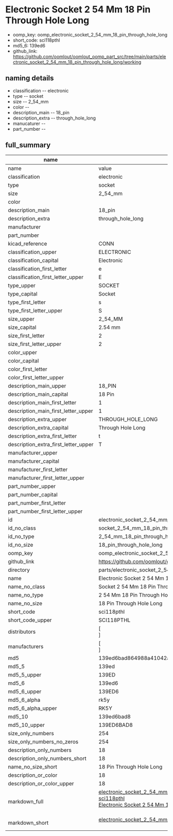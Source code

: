 # Electronic Socket 2 54 Mm 18 Pin Through Hole Long

  
* oomp_key: oomp_electronic_socket_2_54_mm_18_pin_through_hole_long 
* short_code: sci118pthl
* md5_6: 139ed6  
* github_link: https://github.com/oomlout/oomlout_oomp_part_src/tree/main/parts/electronic_socket_2_54_mm_18_pin_through_hole_long/working  
## naming details
* classification -- electronic
* type -- socket
* size -- 2_54_mm
* color -- 
* description_main -- 18_pin
* description_extra -- through_hole_long
* manucaturer -- 
* part_number -- 





## full_summary
| name | value | 
| --- | --- | 
| name | value | 
| classification | electronic | 
| type | socket | 
| size | 2_54_mm | 
| color |  | 
| description_main | 18_pin | 
| description_extra | through_hole_long | 
| manufacturer |  | 
| part_number |  | 
| kicad_reference | CONN | 
| classification_upper | ELECTRONIC | 
| classification_capital | Electronic | 
| classification_first_letter | e | 
| classification_first_letter_upper | E | 
| type_upper | SOCKET | 
| type_capital | Socket | 
| type_first_letter | s | 
| type_first_letter_upper | S | 
| size_upper | 2_54_MM | 
| size_capital | 2.54 mm | 
| size_first_letter | 2 | 
| size_first_letter_upper | 2 | 
| color_upper |  | 
| color_capital |  | 
| color_first_letter |  | 
| color_first_letter_upper |  | 
| description_main_upper | 18_PIN | 
| description_main_capital | 18 Pin | 
| description_main_first_letter | 1 | 
| description_main_first_letter_upper | 1 | 
| description_extra_upper | THROUGH_HOLE_LONG | 
| description_extra_capital | Through Hole Long | 
| description_extra_first_letter | t | 
| description_extra_first_letter_upper | T | 
| manufacturer_upper |  | 
| manufacturer_capital |  | 
| manufacturer_first_letter |  | 
| manufacturer_first_letter_upper |  | 
| part_number_upper |  | 
| part_number_capital |  | 
| part_number_first_letter |  | 
| part_number_first_letter_upper |  | 
| id | electronic_socket_2_54_mm_18_pin_through_hole_long | 
| id_no_class | socket_2_54_mm_18_pin_through_hole_long | 
| id_no_type | 2_54_mm_18_pin_through_hole_long | 
| id_no_size | 18_pin_through_hole_long | 
| oomp_key | oomp_electronic_socket_2_54_mm_18_pin_through_hole_long | 
| github_link | https://github.com/oomlout/oomlout_oomp_part_src/tree/main/parts/electronic_socket_2_54_mm_18_pin_through_hole_long/working | 
| directory | parts/electronic_socket_2_54_mm_18_pin_through_hole_long | 
| name | Electronic Socket 2 54 Mm 18 Pin Through Hole Long | 
| name_no_class | Socket 2 54 Mm 18 Pin Through Hole Long | 
| name_no_type | 2 54 Mm 18 Pin Through Hole Long | 
| name_no_size | 18 Pin Through Hole Long | 
| short_code | sci118pthl | 
| short_code_upper | SCI118PTHL | 
| distributors | [<br>] | 
| manufacturers | [<br>] | 
| md5 | 139ed6bad864988a41042a5695480c1b | 
| md5_5 | 139ed | 
| md5_5_upper | 139ED | 
| md5_6 | 139ed6 | 
| md5_6_upper | 139ED6 | 
| md5_6_alpha | rk5y | 
| md5_6_alpha_upper | RK5Y | 
| md5_10 | 139ed6bad8 | 
| md5_10_upper | 139ED6BAD8 | 
| size_only_numbers | 254 | 
| size_only_numbers_no_zeros | 254 | 
| description_only_numbers | 18 | 
| description_only_numbers_short | 18 | 
| name_no_size_short | 18 Pin Through Hole Long | 
| description_or_color | 18 | 
| description_or_color_upper | 18 | 
| markdown_full | [electronic_socket_2_54_mm_18_pin_through_hole_long](https://github.com/oomlout/oomlout_oomp_part_src/tree/main/parts/electronic_socket_2_54_mm_18_pin_through_hole_long/working)<br>[sci118pthl](https://github.com/oomlout/oomlout_oomp_part_src/tree/main/parts/electronic_socket_2_54_mm_18_pin_through_hole_long/working)<br>[Electronic Socket 2 54 Mm 18 Pin Through Hole Long](https://github.com/oomlout/oomlout_oomp_part_src/tree/main/parts/electronic_socket_2_54_mm_18_pin_through_hole_long/working)<br><br> | 
| markdown_short | [electronic_socket_2_54_mm_18_pin_through_hole_long](https://github.com/oomlout/oomlout_oomp_part_src/tree/main/parts/electronic_socket_2_54_mm_18_pin_through_hole_long/working)<br><br> | 
